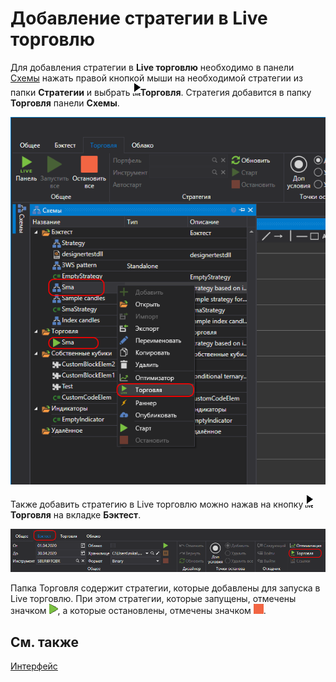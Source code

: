 # Добавление стратегии в Live торговлю

Для добавления стратегии в **Live торговлю** необходимо в панели [Схемы](../user_interface/schemas.md) нажать правой кнопкой мыши на необходимой стратегии из папки **Стратегии** и выбрать ![Designer Live trade 00](../../../images/designer_live_trade_00.png)**Торговля**. Стратегия добавится в папку **Торговля** панели **Схемы**.

![Designer Live trade 01](../../../images/designer_live_trade_01.png)

Также добавить стратегию в Live торговлю можно нажав на кнопку ![Designer Live trade 00](../../../images/designer_live_trade_00.png) **Торговля** на вкладке **Бэктест**.

![Designer Live trade 02](../../../images/designer_live_trade_02.png)

Папка Торговля содержит стратегии, которые добавлены для запуска в Live торговлю. При этом стратегии, которые запущены, отмечены значком ![Designer Panel Circuits 02](../../../images/designer_panel_circuits_02.png), а которые остановлены, отмечены значком ![Designer Panel Circuits 03](../../../images/designer_panel_circuits_03.png).

## См. также

[Интерфейс](user_interface.md)
